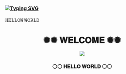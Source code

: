 ### [![Typing SVG](https://readme-typing-svg.herokuapp.com?font=Markdown&size=30&color=F70000&multiline=true&width=280&height=60&lines=𝐆𝐇𝐎𝐒𝐓+𝐒𝐇𝐀𝐃𝐎𝐖)](https://git.io/typing-svg)
#### 𝙷𝙴𝙻𝙻𝙾𝚆 𝚆𝙾𝚁𝙻𝙳 
<div align="center"><h1>✺✺ 𝐖𝐄𝐋𝐂𝐎𝐌𝐄 ✺✺</h1><a href="https://github.com/MR-JANIYA/GHOST-SHADOW-MD.git"><img src="https://telegra.ph/file/19cfe6062468a01aaf22b.jpg" width="" height=""></a><h3>⚪⚪ 𝐇𝐄𝐋𝐋𝐎 𝐖𝐎𝐑𝐋𝐃  ⚪⚪</h3></div>
